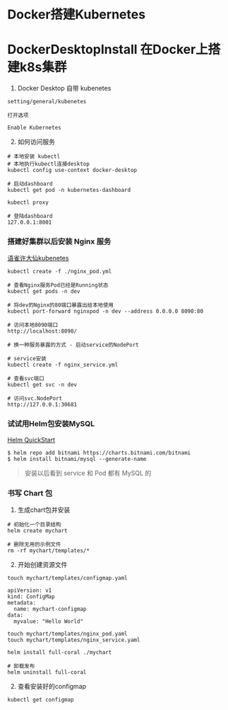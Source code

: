 # Docker搭建Kubernetes

# DockerDesktopInstall 在Docker上搭建k8s集群

1. Docker Desktop 自带 kubenetes

```
setting/general/kubenetes 

打开选项

Enable Kubernetes
```

2. 如何访问服务
```
# 本地安装 kubectl
# 本地执行kubectl连接desktop
kubectl config use-context docker-desktop
```
```
# 启动dashboard
kubectl get pod -n kubernetes-dashboard

kubectl proxy

# 登陆dashboard
127.0.0.1:8001
```

### 搭建好集群以后安装 Nginx 服务

[语雀许大仙kubenetes](https://www.yuque.com/fairy-era/yg511q/gqx2mr#1f99473f)

```
kubectl create -f ./nginx_pod.yml 
```
```
# 查看Nginx服务Pod已经是Running状态
kubectl get pods -n dev
```
```
# 将dev的Nginx的80端口暴露出给本地使用
kubectl port-forward nginxpod -n dev --address 0.0.0.0 8090:80

# 访问本地8090端口
http://localhost:8090/
```

```
# 换一种服务暴露的方式 - 启动service的NodePort

# service安装
kubectl create -f nginx_service.yml

# 查看svc端口
kubectl get svc -n dev

# 访问svc.NodePort
http://127.0.0.1:30681
```


### 试试用Helm包安装MySQL

[Helm QuickStart](https://helm.sh/zh/docs/intro/quickstart/)

```
$ helm repo add bitnami https://charts.bitnami.com/bitnami
$ helm install bitnami/mysql --generate-name
```

> 安装以后看到 service 和 Pod 都有 MySQL 的

### 书写 Chart 包

1. 生成chart包并安装

```
# 初始化一个目录结构
helm create mychart
```

```
# 删除无用的示例文件
rm -rf mychart/templates/*
```

2. 开始创建资源文件

```
touch mychart/templates/configmap.yaml
```

```
apiVersion: v1
kind: ConfigMap
metadata:
  name: mychart-configmap
data:
  myvalue: "Hello World"
```

```
touch mychart/templates/nginx_pod.yaml
touch mychart/templates/nginx_service.yaml
```

```
helm install full-coral ./mychart
```

```
# 卸载发布
helm uninstall full-coral
```

2. 查看安装好的configmap

```
kubectl get configmap
```

